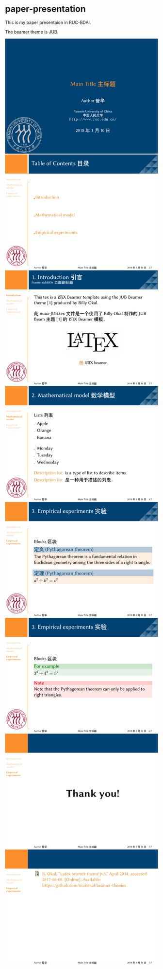 # paper-presentation

This is my paper presentaion in RUC-BDAI.

The beamer theme is JUB.

![pre1](png/pre-1.png)
![pre2](png/pre-2.png)
![pre3](png/pre-3.png)
![pre4](png/pre-4.png)
![pre5](png/pre-5.png)
![pre6](png/pre-6.png)
![pre7](png/pre-7.png)
![pre8](png/pre-8.png)
